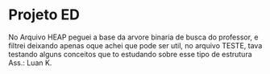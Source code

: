 # Projeto ED
No Arquivo HEAP peguei a base da arvore binaria de busca do professor, e filtrei deixando apenas oque achei que pode ser util, no arquivo TESTE, tava testando alguns conceitos que to estudando sobre esse tipo de estrutura 
Ass.: Luan K.
